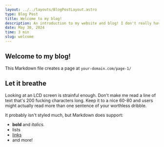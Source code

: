 ```yaml
---
layout: ../../layouts/BlogPostLayout.astro
type: Blog Post
title: Welcome to my blog!
description: An introduction to my website and blog! I don't really have anything planned content wise so more of a thank you to all the sites that inspired this blog.
date: May 30, 2024
time: 3 min
slug: welcome
---
```


## Welcome to my blog!

This Markdown file creates a page at `your-domain.com/page-1/`

## Let it breathe
Looking at an LCD screen is strainful enough. Don't make me read a line of text that's 200 fucking characters long. Keep it to a nice 60-80 and users might actually read more than one sentence of your worthless dribble.

It probably isn't styled much, but Markdown does support:
- **bold** and _italics._
- lists
- [links](https://astro.build)
- and more!